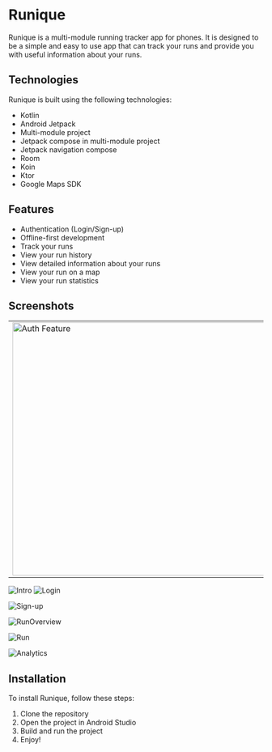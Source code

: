 # Runique

Runique is a multi-module running tracker app for phones. It is designed to be a simple and easy to
use app that can track your runs and provide you with useful information about your runs.

## Technologies

Runique is built using the following technologies:

- Kotlin
- Android Jetpack
- Multi-module project
- Jetpack compose in multi-module project
- Jetpack navigation compose
- Room
- Koin
- Ktor
- Google Maps SDK

## Features
- Authentication (Login/Sign-up)
- Offline-first development
- Track your runs
- View your run history
- View detailed information about your runs
- View your run on a map
- View your run statistics

## Screenshots

<table>
  <tr>
    <td>
      <img src="intro.png" alt="Auth Feature" width="500"/>
    </td>
    <td>
      <img src="login.png" alt="Phone Watch Mockup" width="300"/>
    </td>
  </tr>
</table>

![Intro](intro.png) ![Login](login.png)

![Sign-up](sign-up.png)

![RunOverview](run_overview.png)

![Run](run.png)

![Analytics](analytics.png)

## Installation

To install Runique, follow these steps:

1. Clone the repository
2. Open the project in Android Studio
3. Build and run the project
4. Enjoy!

